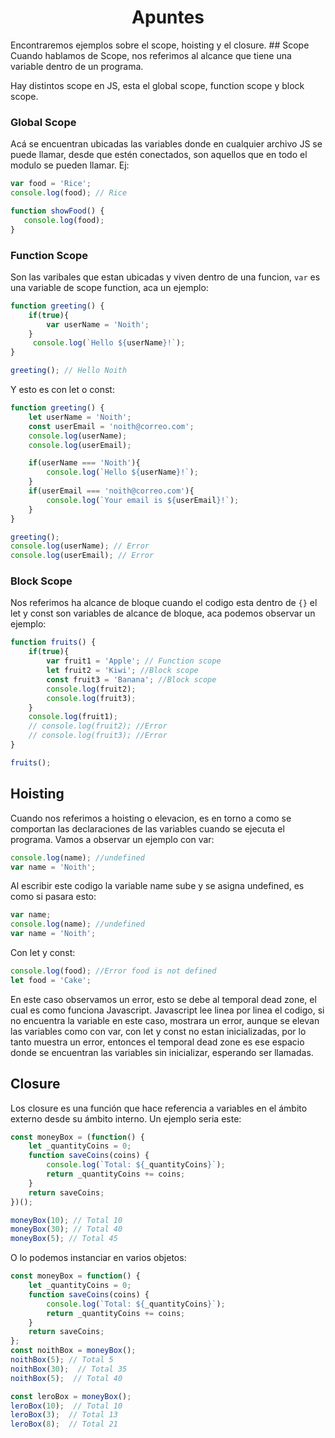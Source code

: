 <h1 align="center">
		Apuntes
</h1>
Encontraremos ejemplos sobre el scope, hoisting y el closure.
## Scope
Cuando hablamos de Scope, nos referimos al alcance que tiene una variable dentro de un programa.

Hay distintos scope en JS, esta el global scope, function scope y block scope.

### Global Scope
Acá se encuentran ubicadas las variables donde en cualquier archivo JS se puede llamar, desde que estén conectados, son aquellos que en todo el modulo se pueden llamar.
Ej:
```javascript
var food = 'Rice';
console.log(food); // Rice

function showFood() {
   console.log(food);
}
```
### Function Scope
Son las varibales que estan ubicadas y viven dentro de una funcion, ``` var ``` es una variable de scope function, aca un ejemplo:
``` javascript
function greeting() {
    if(true){
		var userName = 'Noith';
    }
	 console.log(`Hello ${userName}!`);
}

greeting(); // Hello Noith
```
Y esto es con let o const:
``` javascript
function greeting() {
    let userName = 'Noith';
	const userEmail = 'noith@correo.com';
    console.log(userName);
	console.log(userEmail);

    if(userName === 'Noith'){
        console.log(`Hello ${userName}!`);
    }
	if(userEmail === 'noith@correo.com'){
		console.log(`Your email is ${userEmail}!`);
	}
}

greeting();
console.log(userName); // Error
console.log(userEmail); // Error
```
### Block Scope
Nos referimos ha alcance de bloque cuando el codigo esta dentro de ``` {} ``` el let y const son variables de alcance de bloque, aca podemos observar un ejemplo:
```javascript
function fruits() {
    if(true){
        var fruit1 = 'Apple'; // Function scope
        let fruit2 = 'Kiwi'; //Block scope
        const fruit3 = 'Banana'; //Block scope
        console.log(fruit2);
        console.log(fruit3);
    }
    console.log(fruit1);
    // console.log(fruit2); //Error
    // console.log(fruit3); //Error
}

fruits();
```

## Hoisting
Cuando nos referimos a hoisting o elevacion, es en torno a como se comportan las declaraciones de las variables cuando se ejecuta el programa.
Vamos a observar un ejemplo con var:
```javascript
console.log(name); //undefined
var name = 'Noith';
```
Al escribir este codigo la variable name sube y se asigna undefined, es como si pasara esto:
```javascript
var name;
console.log(name); //undefined
var name = 'Noith';
```
Con let y const:
```javascript
console.log(food); //Error food is not defined
let food = 'Cake';
```
En este caso observamos un error, esto se debe al temporal dead zone, el cual es como funciona Javascript. Javascript lee linea por linea el codigo, si no encuentra la variable en este caso, mostrara un error, aunque se elevan las variables como con var, con let y const no estan inicializadas, por lo tanto muestra un error, entonces el temporal dead zone es ese espacio donde se encuentran las variables sin inicializar, esperando ser llamadas.

## Closure
Los closure es una función que hace referencia a variables en el ámbito externo desde su ámbito interno. Un ejemplo seria este:
```javascript
const moneyBox = (function() {
    let _quantityCoins = 0;
    function saveCoins(coins) {
        console.log(`Total: ${_quantityCoins}`);
        return _quantityCoins += coins;
    }
    return saveCoins;
})();

moneyBox(10); // Total 10
moneyBox(30); // Total 40
moneyBox(5); // Total 45
```
O lo podemos instanciar en varios objetos:
```javascript
const moneyBox = function() {
    let _quantityCoins = 0;
    function saveCoins(coins) {
        console.log(`Total: ${_quantityCoins}`);
        return _quantityCoins += coins;
    }
    return saveCoins;
};
const noithBox = moneyBox();
noithBox(5); // Total 5
noithBox(30);  // Total 35
noithBox(5);  // Total 40

const leroBox = moneyBox();
leroBox(10);  // Total 10
leroBox(3);  // Total 13
leroBox(8);  // Total 21
```
